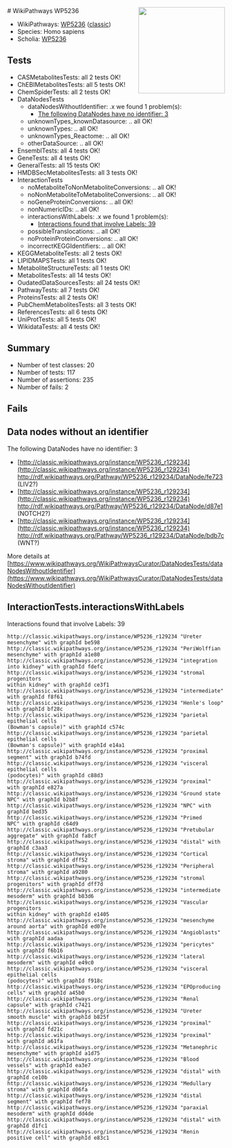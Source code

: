 <img style="float: right; width: 200px" src="https://upload.wikimedia.org/wikipedia/commons/thumb/8/83/Wplogo_with_text_500.png/640px-Wplogo_with_text_500.png" />
# WikiPathways WP5236

* WikiPathways: [WP5236](https://wikipathways.org/pathways/WP5236) ([classic](https://classic.wikipathways.org/instance/WP5236))
* Species: Homo sapiens
* Scholia: [WP5236](https://scholia.toolforge.org/wikipathways/WP5236)
## Tests
* CASMetabolitesTests: all 2 tests OK!
* ChEBIMetabolitesTests: all 5 tests OK!
* ChemSpiderTests: all 2 tests OK!
* DataNodesTests
    * dataNodesWithoutIdentifier: .x we found 1 problem(s):
        * [The following DataNodes have no identifier: 3](#d2d32fa2)
    * unknownTypes_knownDatasource: .. all OK!
    * unknownTypes: .. all OK!
    * unknownTypes_Reactome: .. all OK!
    * otherDataSource: .. all OK!
* EnsemblTests: all 4 tests OK!
* GeneTests: all 4 tests OK!
* GeneralTests: all 15 tests OK!
* HMDBSecMetabolitesTests: all 3 tests OK!
* InteractionTests
    * noMetaboliteToNonMetaboliteConversions: .. all OK!
    * noNonMetaboliteToMetaboliteConversions: .. all OK!
    * noGeneProteinConversions: .. all OK!
    * nonNumericIDs: .. all OK!
    * interactionsWithLabels: .x we found 1 problem(s):
        * [Interactions found that involve Labels: 39](#fe97a8ff)
    * possibleTranslocations: .. all OK!
    * noProteinProteinConversions: .. all OK!
    * incorrectKEGGIdentifiers: .. all OK!
* KEGGMetaboliteTests: all 2 tests OK!
* LIPIDMAPSTests: all 1 tests OK!
* MetaboliteStructureTests: all 1 tests OK!
* MetabolitesTests: all 14 tests OK!
* OudatedDataSourcesTests: all 24 tests OK!
* PathwayTests: all 7 tests OK!
* ProteinsTests: all 2 tests OK!
* PubChemMetabolitesTests: all 3 tests OK!
* ReferencesTests: all 6 tests OK!
* UniProtTests: all 5 tests OK!
* WikidataTests: all 4 tests OK!


## Summary

* Number of test classes: 20
* Number of tests: 117
* Number of assertions: 235
* Number of fails: 2

## Fails

<a name="d2d32fa2" />

## Data nodes without an identifier

The following DataNodes have no identifier: 3

* [http://classic.wikipathways.org/instance/WP5236_r129234](http://classic.wikipathways.org/instance/WP5236_r129234) http://rdf.wikipathways.org/Pathway/WP5236_r129234/DataNode/fe723 (LIV2?)
* [http://classic.wikipathways.org/instance/WP5236_r129234](http://classic.wikipathways.org/instance/WP5236_r129234) http://rdf.wikipathways.org/Pathway/WP5236_r129234/DataNode/d87e1 (NOTCH2?)
* [http://classic.wikipathways.org/instance/WP5236_r129234](http://classic.wikipathways.org/instance/WP5236_r129234) http://rdf.wikipathways.org/Pathway/WP5236_r129234/DataNode/bdb7c (WNT?)


More details at [https://www.wikipathways.org/WikiPathwaysCurator/DataNodesTests/dataNodesWithoutIdentifier](https://www.wikipathways.org/WikiPathwaysCurator/DataNodesTests/dataNodesWithoutIdentifier)

<a name="fe97a8ff" />

## InteractionTests.interactionsWithLabels

Interactions found that involve Labels: 39
```
http://classic.wikipathways.org/instance/WP5236_r129234 "Ureter
mesenchyme" with graphId be598
http://classic.wikipathways.org/instance/WP5236_r129234 "PeriWolffian
mesenchyme" with graphId a1e80
http://classic.wikipathways.org/instance/WP5236_r129234 "integration 
into kidney" with graphId fdefc
http://classic.wikipathways.org/instance/WP5236_r129234 "stromal
progenitors
within kidney" with graphId ce3f1
http://classic.wikipathways.org/instance/WP5236_r129234 "intermediate" with graphId f8f61
http://classic.wikipathways.org/instance/WP5236_r129234 "Henle's loop" with graphId bf28c
http://classic.wikipathways.org/instance/WP5236_r129234 "parietal
epithelial cells
(Bowman's capsule)" with graphId c574c
http://classic.wikipathways.org/instance/WP5236_r129234 "parietal
epithelial cells
(Bowman's capsule)" with graphId e14a1
http://classic.wikipathways.org/instance/WP5236_r129234 "proximal segment" with graphId b74fd
http://classic.wikipathways.org/instance/WP5236_r129234 "visceral 
epithelial cells
(podocytes)" with graphId c88d3
http://classic.wikipathways.org/instance/WP5236_r129234 "proximal" with graphId e827a
http://classic.wikipathways.org/instance/WP5236_r129234 "Ground state
NPC" with graphId b2b8f
http://classic.wikipathways.org/instance/WP5236_r129234 "NPC" with graphId bed35
http://classic.wikipathways.org/instance/WP5236_r129234 "Primed
NPC" with graphId c64d9
http://classic.wikipathways.org/instance/WP5236_r129234 "Pretubular
aggregate" with graphId fa8cf
http://classic.wikipathways.org/instance/WP5236_r129234 "distal" with graphId c3aa3
http://classic.wikipathways.org/instance/WP5236_r129234 "Cortical stroma" with graphId dff52
http://classic.wikipathways.org/instance/WP5236_r129234 "Peripheral stroma" with graphId a9280
http://classic.wikipathways.org/instance/WP5236_r129234 "stromal
progenitors" with graphId dff7d
http://classic.wikipathways.org/instance/WP5236_r129234 "intermediate
mesoderm" with graphId b83d6
http://classic.wikipathways.org/instance/WP5236_r129234 "Vascular progenitors
within kidney" with graphId e1405
http://classic.wikipathways.org/instance/WP5236_r129234 "mesenchyme
around aorta" with graphId ed07e
http://classic.wikipathways.org/instance/WP5236_r129234 "Angioblasts" with graphId aadaa
http://classic.wikipathways.org/instance/WP5236_r129234 "pericytes" with graphId f6b16
http://classic.wikipathways.org/instance/WP5236_r129234 "lateral
mesoderm" with graphId e49c0
http://classic.wikipathways.org/instance/WP5236_r129234 "visceral 
epithelial cells
(podocytes)" with graphId f918c
http://classic.wikipathways.org/instance/WP5236_r129234 "EPOproducing
cells" with graphId a45b0
http://classic.wikipathways.org/instance/WP5236_r129234 "Renal capsule" with graphId c7421
http://classic.wikipathways.org/instance/WP5236_r129234 "Ureter
smooth muscle" with graphId b825f
http://classic.wikipathways.org/instance/WP5236_r129234 "proximal" with graphId fd21c
http://classic.wikipathways.org/instance/WP5236_r129234 "proximal" with graphId a61fa
http://classic.wikipathways.org/instance/WP5236_r129234 "Metanephric
mesenchyme" with graphId a1d75
http://classic.wikipathways.org/instance/WP5236_r129234 "Blood vessels" with graphId ea3e7
http://classic.wikipathways.org/instance/WP5236_r129234 "distal" with graphId ce10b
http://classic.wikipathways.org/instance/WP5236_r129234 "Medullary stroma" with graphId d06fa
http://classic.wikipathways.org/instance/WP5236_r129234 "distal segment" with graphId fef78
http://classic.wikipathways.org/instance/WP5236_r129234 "paraxial
mesoderm" with graphId dd4de
http://classic.wikipathways.org/instance/WP5236_r129234 "distal" with graphId d1fc1
http://classic.wikipathways.org/instance/WP5236_r129234 "Renin positive cell" with graphId e83c1
```

